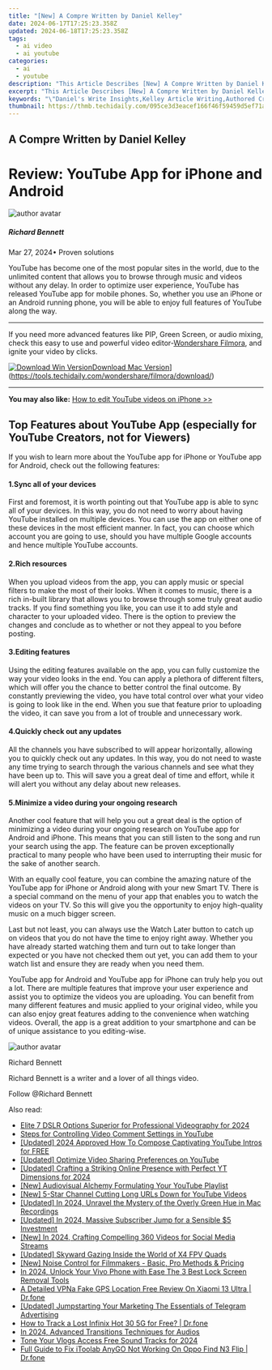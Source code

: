 ```yaml
---
title: "[New] A Compre Written by Daniel Kelley"
date: 2024-06-17T17:25:23.358Z
updated: 2024-06-18T17:25:23.358Z
tags:
  - ai video
  - ai youtube
categories:
  - ai
  - youtube
description: "This Article Describes [New] A Compre Written by Daniel Kelley"
excerpt: "This Article Describes [New] A Compre Written by Daniel Kelley"
keywords: "\"Daniel's Write Insights,Kelley Article Writing,Authored Creative Content,Prose Expertise: Kelley,Literary Composition by DK,Dancer of Words in Text,Masterful Written Pieces\""
thumbnail: https://thmb.techidaily.com/095ce3d3eacef166f46f59459d5ef71a92a706285f3160a9b70eb170ae6406f1.jpg
---
```


## A Compre Written by Daniel Kelley

# Review: YouTube App for iPhone and Android

![author avatar](https://images.wondershare.com/filmora/article-images/richard-bennett.jpg)

##### Richard Bennett

 Mar 27, 2024• Proven solutions

 YouTube has become one of the most popular sites in the world, due to the unlimited content that allows you to browse through music and videos without any delay. In order to optimize user experience, YouTube has released YouTube app for mobile phones. So, whether you use an iPhone or an Android running phone, you will be able to enjoy full features of YouTube along the way.

---

 If you need more advanced features like PIP, Green Screen, or audio mixing, check this easy to use and powerful video editor-[Wondershare Filmora](https://tools.techidaily.com/wondershare/filmora/download/), and ignite your video by clicks.

[![Download Win Version](https://images.wondershare.com/filmora/guide/download-btn-win.jpg)](https://tools.techidaily.com/wondershare/filmora/download/)[Download Mac Version](https://images.wondershare.com/filmora/guide/download-btn-mac.jpg)](https://tools.techidaily.com/wondershare/filmora/download/)

---

**You may also like:** [How to edit YouTube videos on iPhone >>](https://tools.techidaily.com/wondershare/filmora/download/)

## Top Features about YouTube App (especially for YouTube Creators, not for Viewers)

 If you wish to learn more about the YouTube app for iPhone or YouTube app for Android, check out the following features:

#### 1.Sync all of your devices

 First and foremost, it is worth pointing out that YouTube app is able to sync all of your devices. In this way, you do not need to worry about having YouTube installed on multiple devices. You can use the app on either one of these devices in the most efficient manner. In fact, you can choose which account you are going to use, should you have multiple Google accounts and hence multiple YouTube accounts.

#### 2.Rich resources

 When you upload videos from the app, you can apply music or special filters to make the most of their looks. When it comes to music, there is a rich in-built library that allows you to browse through some truly great audio tracks. If you find something you like, you can use it to add style and character to your uploaded video. There is the option to preview the changes and conclude as to whether or not they appeal to you before posting.

#### 3.Editing features

 Using the editing features available on the app, you can fully customize the way your video looks in the end. You can apply a plethora of different filters, which will offer you the chance to better control the final outcome. By constantly previewing the video, you have total control over what your video is going to look like in the end. When you sue that feature prior to uploading the video, it can save you from a lot of trouble and unnecessary work.

#### 4.Quickly check out any updates

 All the channels you have subscribed to will appear horizontally, allowing you to quickly check out any updates. In this way, you do not need to waste any time trying to search through the various channels and see what they have been up to. This will save you a great deal of time and effort, while it will alert you without any delay about new releases.

#### 5.Minimize a video during your ongoing research

 Another cool feature that will help you out a great deal is the option of minimizing a video during your ongoing research on YouTube app for Android and iPhone. This means that you can still listen to the song and run your search using the app. The feature can be proven exceptionally practical to many people who have been used to interrupting their music for the sake of another search.

 With an equally cool feature, you can combine the amazing nature of the YouTube app for iPhone or Android along with your new Smart TV. There is a special command on the menu of your app that enables you to watch the videos on your TV. So this will give you the opportunity to enjoy high-quality music on a much bigger screen.

 Last but not least, you can always use the Watch Later button to catch up on videos that you do not have the time to enjoy right away. Whether you have already started watching them and turn out to take longer than expected or you have not checked them out yet, you can add them to your watch list and ensure they are ready when you need them.

 YouTube app for Android and YouTube app for iPhone can truly help you out a lot. There are multiple features that improve your user experience and assist you to optimize the videos you are uploading. You can benefit from many different features and music applied to your original video, while you can also enjoy great features adding to the convenience when watching videos. Overall, the app is a great addition to your smartphone and can be of unique assistance to you editing-wise.

![author avatar](https://images.wondershare.com/filmora/article-images/richard-bennett.jpg)

Richard Bennett

Richard Bennett is a writer and a lover of all things video.

Follow @Richard Bennett


<ins class="adsbygoogle"
     style="display:block"
     data-ad-format="autorelaxed"
     data-ad-client="ca-pub-7571918770474297"
     data-ad-slot="1223367746"></ins>



<ins class="adsbygoogle"
     style="display:block"
     data-ad-client="ca-pub-7571918770474297"
     data-ad-slot="8358498916"
     data-ad-format="auto"
     data-full-width-responsive="true"></ins>

<span class="atpl-alsoreadstyle">Also read:</span>
<div><ul>
<li><a href="https://youtube-docs.techidaily.com/-7-dslr-options-superior-for-professional-videography-for-2024/"><u>Elite 7 DSLR Options Superior for Professional Videography for 2024</u></a></li>
<li><a href="https://youtube-docs.techidaily.com/-for-controlling-video-comment-settings-in-youtube/"><u>Steps for Controlling Video Comment Settings in YouTube</u></a></li>
<li><a href="https://youtube-docs.techidaily.com/ed-2024-approved-how-to-compose-captivating-youtube-intros-for-free/"><u>[Updated] 2024 Approved  How To Compose Captivating YouTube Intros for FREE</u></a></li>
<li><a href="https://youtube-docs.techidaily.com/ed-optimize-video-sharing-preferences-on-youtube/"><u>[Updated] Optimize Video Sharing Preferences on YouTube</u></a></li>
<li><a href="https://youtube-docs.techidaily.com/ed-crafting-a-striking-online-presence-with-perfect-yt-dimensions-for-2024/"><u>[Updated] Crafting a Striking Online Presence with Perfect YT Dimensions for 2024</u></a></li>
<li><a href="https://youtube-docs.techidaily.com/udiovisual-alchemy-formulating-your-youtube-playlist/"><u>[New] Audiovisual Alchemy  Formulating Your YouTube Playlist</u></a></li>
<li><a href="https://youtube-docs.techidaily.com/-star-channel-cutting-long-urls-down-for-youtube-videos/"><u>[New] 5-Star Channel  Cutting Long URLs Down for YouTube Videos</u></a></li>
<li><a href="https://youtube-docs.techidaily.com/ed-in-2024-unravel-the-mystery-of-the-overly-green-hue-in-mac-recordings/"><u>[Updated] In 2024, Unravel the Mystery of the Overly Green Hue in Mac Recordings</u></a></li>
<li><a href="https://youtube-docs.techidaily.com/ed-in-2024-massive-subscriber-jump-for-a-sensible-5-investment/"><u>[Updated] In 2024, Massive Subscriber Jump for a Sensible $5 Investment</u></a></li>
<li><a href="https://facebook-video-recording.techidaily.com/new-in-2024-crafting-compelling-360-videos-for-social-media-streams/"><u>[New] In 2024, Crafting Compelling 360 Videos for Social Media Streams</u></a></li>
<li><a href="https://extra-support.techidaily.com/updated-skyward-gazing-inside-the-world-of-x4-fpv-quads/"><u>[Updated] Skyward Gazing  Inside the World of X4 FPV Quads</u></a></li>
<li><a href="https://screen-sharing-recording.techidaily.com/new-noise-control-for-filmmakers-basic-pro-methods-and-pricing/"><u>[New] Noise Control for Filmmakers - Basic, Pro Methods & Pricing</u></a></li>
<li><a href="https://android-unlock.techidaily.com/in-2024-unlock-your-vivo-phone-with-ease-the-3-best-lock-screen-removal-tools-by-drfone-android/"><u>In 2024, Unlock Your Vivo Phone with Ease The 3 Best Lock Screen Removal Tools</u></a></li>
<li><a href="https://location-fake.techidaily.com/a-detailed-vpna-fake-gps-location-free-review-on-xiaomi-13-ultra-drfone-by-drfone-virtual-android/"><u>A Detailed VPNa Fake GPS Location Free Review On Xiaomi 13 Ultra | Dr.fone</u></a></li>
<li><a href="https://extra-support.techidaily.com/updated-jumpstarting-your-marketing-the-essentials-of-telegram-advertising/"><u>[Updated] Jumpstarting Your Marketing  The Essentials of Telegram Advertising</u></a></li>
<li><a href="https://android-location-track.techidaily.com/how-to-track-a-lost-infinix-hot-30-5g-for-free-drfone-by-drfone-virtual-android/"><u>How to Track a Lost Infinix Hot 30 5G for Free? | Dr.fone</u></a></li>
<li><a href="https://extra-lessons.techidaily.com/in-2024-advanced-transitions-techniques-for-audios/"><u>In 2024, Advanced Transitions Techniques for Audios</u></a></li>
<li><a href="https://facebook-record-videos.techidaily.com/tone-your-vlogs-access-free-sound-tracks-for-2024/"><u>Tone Your Vlogs  Access Free Sound Tracks for 2024</u></a></li>
<li><a href="https://fake-location.techidaily.com/full-guide-to-fix-itoolab-anygo-not-working-on-oppo-find-n3-flip-drfone-by-drfone-virtual-android/"><u>Full Guide to Fix iToolab AnyGO Not Working On Oppo Find N3 Flip | Dr.fone</u></a></li>
</ul></div>

